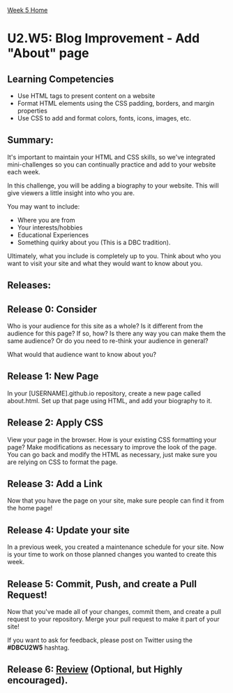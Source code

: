 [Week 5 Home](./)

# U2.W5: Blog Improvement - Add "About" page

## Learning Competencies
- Use HTML tags to present content on a website
- Format HTML elements using the CSS padding, borders, and margin properties
- Use CSS to add and format colors, fonts, icons, images, etc.

## Summary:
It's important to maintain your HTML and CSS skills, so we've integrated mini-challenges so you can continually practice and add to your website each week.

In this challenge, you will be adding a biography to your website. This will give viewers a little insight into who you are.

You may want to include:
- Where you are from
- Your interests/hobbies
- Educational Experiences
- Something quirky about you (This is a DBC tradition).

Ultimately, what you include is completely up to you. Think about who you want to visit your site and what they would want to know about you.

## Releases:

## Release 0: Consider
Who is your audience for this site as a whole? Is it different from the audience for this page? If so, how? Is there any way you can make them the same audience? Or do you need to re-think your audience in general?

What would that audience want to know about you?

## Release 1: New Page
In your [USERNAME].github.io repository, create a new page called about.html. Set up that page using HTML, and add your biography to it.

## Release 2: Apply CSS
View your page in the browser. How is your existing CSS formatting your page? Make modifications as necessary to improve the look of the page. You can go back and modify the HTML as necessary, just make sure you are relying on CSS to format the page.

## Release 3: Add a Link
Now that you have the page on your site, make sure people can find it from the home page!

## Release 4: Update your site
In a previous week, you created a maintenance schedule for your site. Now is your time to work on those planned changes you wanted to create this week.

## Release 5: Commit, Push, and create a Pull Request!
Now that you've made all of your changes, commit them, and create a pull request to your repository. Merge your pull request to make it part of your site!

If you want to ask for feedback, please post on Twitter using the **#DBCU2W5** hashtag.

## Release 6: [Review](https://github.com/Devbootcamp/phase-0-handbook/blob/master/coding-references/review.md) (Optional, but Highly encouraged).

